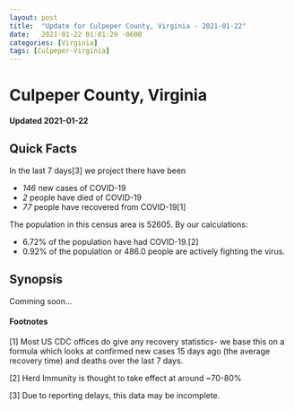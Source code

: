 ```yaml
---
layout: post
title:  "Update for Culpeper County, Virginia - 2021-01-22"
date:   2021-01-22 01:01:29 -0600
categories: [Virginia]
tags: [Culpeper-Virginia]
---
```


# Culpeper County, Virginia
#### Updated 2021-01-22

## Quick Facts

In the last 7 days[3] we project there have been
- *146* new cases of COVID-19
- *2* people have died of COVID-19
- *77* people have recovered from COVID-19[1]

The population in this census area is 52605. By our calculations:
- 6.72% of the population have had COVID-19.[2]
- 0.92% of the population or 486.0 people are actively fighting the virus.

## Synopsis

Comming soon...


#### Footnotes

[1] Most US CDC offices do give any recovery statistics- we base this on a formula which looks at confirmed new cases
15 days ago (the average recovery time) and deaths over the last 7 days.

[2] Herd Immunity is thought to take effect at around ~70-80%

[3] Due to reporting delays, this data may be incomplete.
 
    